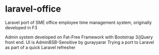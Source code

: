 # laravel-office
Laravel port of SME office employee time management system, originally developed in F3

Admin system developed on Fat-Free Framework with Bootstrap 3/jQuery front end. UI is AdminBSB-Sensitive by gurayyarar
Trying a port to Laravel as part of a quick Laravel refresher
